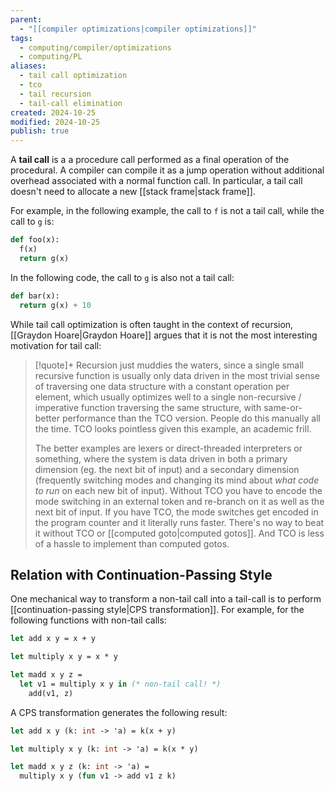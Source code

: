 ```yaml
---
parent:
  - "[[compiler optimizations|compiler optimizations]]"
tags:
  - computing/compiler/optimizations
  - computing/PL
aliases:
  - tail call optimization
  - tco
  - tail recursion
  - tail-call elimination
created: 2024-10-25
modified: 2024-10-25
publish: true
---
```

A **tail call** is a a procedure call performed as a final operation of the procedural. A compiler can compile it as a jump operation without additional overhead associated with a normal function call. In particular, a tail call doesn't need to allocate a new [[stack frame|stack frame]].

For example, in the following example, the call to `f` is not a tail call, while the call to `g` is:
```python
def foo(x):
  f(x)
  return g(x)
```

In the following code, the call to `g` is also not a tail call:
```python
def bar(x):
  return g(x) + 10
```

While tail call optimization is often taught in the context of recursion, 
[[Graydon Hoare|Graydon Hoare]] argues that it is not the most interesting motivation for tail call:
> [!quote]+
> Recursion just muddies the waters, since a single small recursive function is usually only data driven in the most trivial sense of traversing one data structure with a constant operation per element, which usually optimizes well to a single non-recursive / imperative function traversing the same structure, with same-or-better performance than the TCO version. People do this manually all the time. TCO looks pointless given this example, an academic frill.
> 
> The better examples are lexers or direct-threaded interpreters or something, where the system is data driven in both a primary dimension (eg. the next bit of input) and a secondary dimension (frequently switching modes and changing its mind about _what code to run_ on each new bit of input). Without TCO you have to encode the mode switching in an external token and re-branch on it as well as the next bit of input. If you have TCO, the mode switches get encoded in the program counter and it literally runs faster. There's no way to beat it without TCO or [[computed goto|computed gotos]]. And TCO is less of a hassle to implement than computed gotos.

## Relation with Continuation-Passing Style
One mechanical way to transform a non-tail call into a tail-call is to perform [[continuation-passing style|CPS transformation]]. For example, for the following functions with non-tail calls:
```ocaml
let add x y = x + y

let multiply x y = x * y

let madd x y z =
  let v1 = multiply x y in (* non-tail call! *)
    add(v1, z)
```
A CPS transformation generates the following result:
```ocaml
let add x y (k: int -> 'a) = k(x + y)

let multiply x y (k: int -> 'a) = k(x * y)

let madd x y z (k: int -> 'a) =
  multiply x y (fun v1 -> add v1 z k)
```